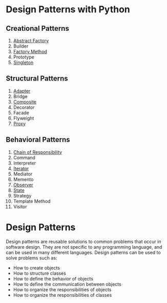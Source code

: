 # Design Patterns with Python

## Creational Patterns

1. [Abstract Factory](./p-abstractFactory/abstractFactory_base.py)
1. Builder
1. [Factory Method](./p-factoryMethod/factoryMethod_base.py)
1. Prototype
1. [Singleton](./p-singleton/singleton_base.py)

## Structural Patterns

1. [Adapter](./p-adapter/adapter_base.py)
1. Bridge
1. [Composite](./p-composite/composite_base.py)
1. Decorator
1. Facade
1. Flyweight
1. [Proxy](./p-proxy/proxy_base.py)

## Behavioral Patterns

1. [Chain of Responsibility](./p-chainOfResponsibility/cor_base.py)
1. Command
1. Interpreter
1. [Iterator](./p-iterator/iterator_base.py)
1. Mediator
1. Memento
1. [Observer](./p-observer/observer_base.py)
1. [State](./p-state/state_base.py)
1. Strategy
1. Template Method
1. Visitor

# Design Patterns

Design patterns are reusable solutions to common problems that occur in software design. They are not specific to any programming language, and can be used in many different languages. Design patterns can be used to solve problems such as:

- How to create objects
- How to structure classes
- How to define the behavior of objects
- How to define the communication between objects
- How to organize the responsibilities of objects
- How to organize the responsibilities of classes
